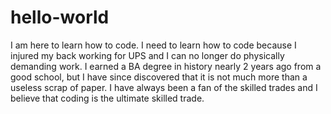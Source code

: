 # hello-world

I am here to learn how to code.  I need to learn how to code because I injured my back working for UPS and I can no longer do physically demanding work.  I earned a BA degree in history nearly 2 years ago from a good school, but I have since discovered that it is not much more than a useless scrap of paper.  I have always been a fan of the skilled trades and I believe that coding is the ultimate skilled trade.
